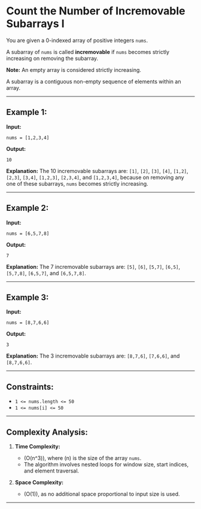 # Count the Number of Incremovable Subarrays I

You are given a 0-indexed array of positive integers `nums`.

A subarray of `nums` is called **incremovable** if `nums` becomes strictly increasing on removing the subarray.

**Note:** An empty array is considered strictly increasing.

A subarray is a contiguous non-empty sequence of elements within an array.

---

## Example 1:

**Input:**

```plaintext
nums = [1,2,3,4]
```

**Output:**

```plaintext
10
```

**Explanation:**
The 10 incremovable subarrays are: `[1]`, `[2]`, `[3]`, `[4]`, `[1,2]`, `[2,3]`, `[3,4]`, `[1,2,3]`, `[2,3,4]`, and `[1,2,3,4]`, because on removing any one of these subarrays, `nums` becomes strictly increasing.

---

## Example 2:

**Input:**

```plaintext
nums = [6,5,7,8]
```

**Output:**

```plaintext
7
```

**Explanation:**
The 7 incremovable subarrays are: `[5]`, `[6]`, `[5,7]`, `[6,5]`, `[5,7,8]`, `[6,5,7]`, and `[6,5,7,8]`.

---

## Example 3:

**Input:**

```plaintext
nums = [8,7,6,6]
```

**Output:**

```plaintext
3
```

**Explanation:**
The 3 incremovable subarrays are: `[8,7,6]`, `[7,6,6]`, and `[8,7,6,6]`.

---

## Constraints:

- `1 <= nums.length <= 50`
- `1 <= nums[i] <= 50`

---

## Complexity Analysis:

1. **Time Complexity:**

   - \(O(n^3)\), where \(n\) is the size of the array `nums`.
   - The algorithm involves nested loops for window size, start indices, and element traversal.

2. **Space Complexity:**
   - \(O(1)\), as no additional space proportional to input size is used.

---
